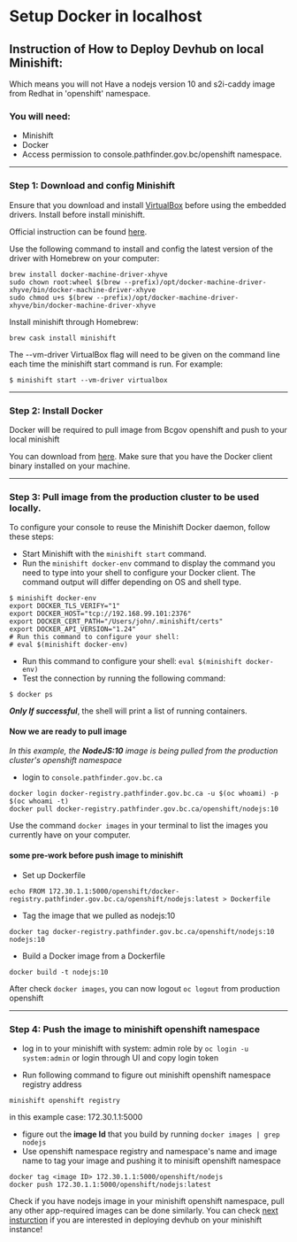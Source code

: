 
# Setup Docker in localhost 


## Instruction of How to Deploy Devhub on local Minishift:

Which means you will not Have a nodejs version 10 and s2i-caddy image from Redhat in 'openshift' namespace.

### You will need:

-   Minishift
-   Docker
-   Access permission to console.pathfinder.gov.bc/openshift namespace.

---

### Step 1: Download and config Minishift 

Ensure that you download and install  [VirtualBox](https://www.virtualbox.org/wiki/Downloads)  before using the embedded drivers. Install before install minishift.

Official instruction can be found  [here](https://docs.okd.io/latest/minishift/getting-started/installing.html).

Use the following command to install and config the latest version of the driver with Homebrew on your computer:

```
brew install docker-machine-driver-xhyve
sudo chown root:wheel $(brew --prefix)/opt/docker-machine-driver-xhyve/bin/docker-machine-driver-xhyve
sudo chmod u+s $(brew --prefix)/opt/docker-machine-driver-xhyve/bin/docker-machine-driver-xhyve

```

Install minishift through Homebrew:

```
brew cask install minishift

```

The --vm-driver VirtualBox flag will need to be given on the command line each time the minishift start command is run. For example:

```
$ minishift start --vm-driver virtualbox

```

---

### Step 2: Install Docker

Docker will be required to pull image from Bcgov openshift and push to your local minishift

You can download from  [here](https://docs.docker.com/docker-for-mac/install/). Make sure that you have the Docker client binary installed on your machine.

---

### Step 3: Pull  image from the production cluster to be used locally.

To configure your console to reuse the Minishift Docker daemon, follow these steps:

-   Start Minishift with the  `minishift start`  command.
-   Run the `minishift docker-env`  command to display the command you need to type into your shell to configure your Docker client. The command output will differ depending on OS and shell type.
```code
$ minishift docker-env
export DOCKER_TLS_VERIFY="1"
export DOCKER_HOST="tcp://192.168.99.101:2376"
export DOCKER_CERT_PATH="/Users/john/.minishift/certs"
export DOCKER_API_VERSION="1.24"
# Run this command to configure your shell:
# eval $(minishift docker-env)
```

-   Run this command to configure your shell:  `eval $(minishift docker-env)`
-   Test the connection by running the following command:

```
$ docker ps
```

***Only If successful***, the shell will print a list of running containers.

#### Now we are ready to pull image
_In this example, the  ***NodeJS:10***  image is being pulled from the production cluster's openshift namespace_

-   login to  `console.pathfinder.gov.bc.ca`
```
docker login docker-registry.pathfinder.gov.bc.ca -u $(oc whoami) -p $(oc whoami -t)
docker pull docker-registry.pathfinder.gov.bc.ca/openshift/nodejs:10
```
Use the command `docker images` in your terminal to list the images you currently have on your computer.

#### some pre-work before push image to minishift
- Set up Dockerfile
```
echo FROM 172.30.1.1:5000/openshift/docker-registry.pathfinder.gov.bc.ca/openshift/nodejs:latest > Dockerfile
```
- Tag the image that we pulled as nodejs:10
```
docker tag docker-registry.pathfinder.gov.bc.ca/openshift/nodejs:10 nodejs:10
```
- Build a Docker image from a Dockerfile
```
docker build -t nodejs:10
```

After check `docker images`, you can now logout  `oc logout` from production openshift 

---

### Step 4: Push the image to minishift openshift namespace

-   log in to your minishift with system: admin role by  `oc login -u system:admin`  or login through UI and copy login token
    
-   Run following command to figure out minishift openshift namespace registry address
    
```
minishift openshift registry
```
 in this example case: 172.30.1.1:5000

-   figure out the **image Id** that you build by running  `docker images | grep nodejs`
-   Use openshift namespace registry and namespace's name and image name to tag your image and pushing it to minisift openshift namespace
```code
docker tag <image ID> 172.30.1.1:5000/openshift/nodejs
docker push 172.30.1.1:5000/openshift/nodejs:latest
```
Check if you have nodejs image in your minishift openshift namespace, pull any other app-required images can be done similarly.
You can check  [next insturction](https://github.com/bcgov/devhub-app-web/blob/master/docs/disasterRecoverInstructions.md)  if you are interested in deploying devhub on your minishift instance!
